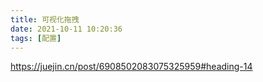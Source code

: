 ```yaml
---
title: 可视化拖拽
date: 2021-10-11 10:20:36
tags: [配置]
---
```


https://juejin.cn/post/6908502083075325959#heading-14